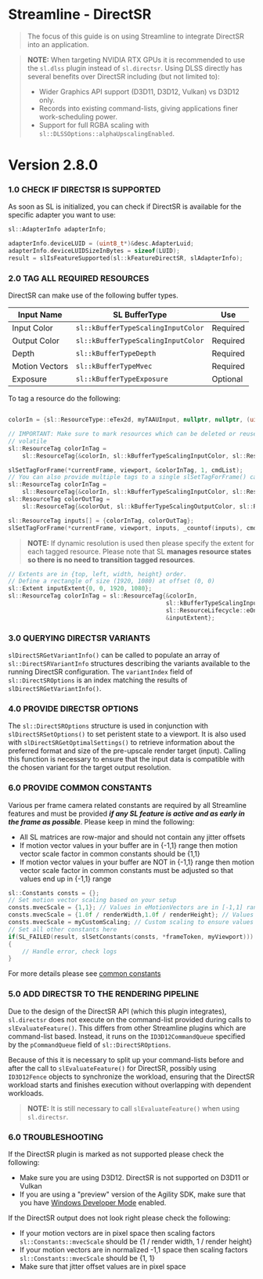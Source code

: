 

Streamline - DirectSR
=======================

>The focus of this guide is on using Streamline to integrate DirectSR into an
application.

> **NOTE:**
> When targeting NVIDIA RTX GPUs it is recommended to use the `sl.dlss` plugin
> instead of `sl.directsr`. Using DLSS directly has several benefits over
> DirectSR including (but not limited to):
> - Wider Graphics API support (D3D11, D3D12, Vulkan) vs D3D12 only.
> - Records into existing command-lists, giving applications finer work-scheduling power.
> - Support for full RGBA scaling with `sl::DLSSOptions::alphaUpscalingEnabled`.

Version 2.8.0
=======

### 1.0 CHECK IF DIRECTSR IS SUPPORTED

As soon as SL is initialized, you can check if DirectSR is available for the specific adapter you want to use:

```cpp
sl::AdapterInfo adapterInfo;

adapterInfo.deviceLUID = (uint8_t*)&desc.AdapterLuid;
adapterInfo.deviceLUIDSizeInBytes = sizeof(LUID);
result = slIsFeatureSupported(sl::kFeatureDirectSR, slAdapterInfo);
```

### 2.0 TAG ALL REQUIRED RESOURCES

DirectSR can make use of the following buffer types.

| Input Name        | SL BufferType                         | Use      |
|-------------------|---------------------------------------|----------|
| Input Color       | `sl::kBufferTypeScalingInputColor`    | Required |
| Output Color      | `sl::kBufferTypeScalingInputColor`    | Required |
| Depth             | `sl::kBufferTypeDepth`                | Required |
| Motion Vectors    | `sl::kBufferTypeMvec`                 | Required |
| Exposure          | `sl::kBufferTypeExposure`             | Optional |

To tag a resource do the following:

```cpp

colorIn = {sl::ResourceType::eTex2d, myTAAUInput, nullptr, nullptr, (uint32_t)myTAAUResourceState};

// IMPORTANT: Make sure to mark resources which can be deleted or reused for other purposes within a frame as
// volatile
sl::ResourceTag colorInTag =
    sl::ResourceTag{&colorIn, sl::kBufferTypeScalingInputColor, sl::ResourceLifecycle::eOnlyValidNow};

slSetTagForFrame(*currentFrame, viewport, &colorInTag, 1, cmdList);
// You can also provide multiple tags to a single slSetTagForFrame() call.
sl::ResourceTag colorInTag =
    sl::ResourceTag{&colorIn, sl::kBufferTypeScalingInputColor, sl::ResourceLifecycle::eOnlyValidNow};
sl::ResourceTag colorOutTag =
    sl::ResourceTag{&colorOut, sl::kBufferTypeScalingOutputColor, sl::ResourceLifecycle::eOnlyValidNow};

sl::ResourceTag inputs[] = {colorInTag, colorOutTag};
slSetTagForFrame(*currentFrame, viewport, inputs, _countof(inputs), cmdList);
```

> **NOTE:**
> If dynamic resolution is used then please specify the extent for each tagged resource. Please note that SL **manages resource states so there is no need to transition tagged resources**.

```cpp
// Extents are in {top, left, width, height} order.
// Define a rectangle of size (1920, 1080) at offset (0, 0)
sl::Extent inputExtent{0, 0, 1920, 1080};
sl::ResourceTag colorInTag = sl::ResourceTag{&colorIn,
                                             sl::kBufferTypeScalingInputColor,
                                             sl::ResourceLifecycle::eOnlyValidNow,
                                             &inputExtent};
```

### 3.0 QUERYING DIRECTSR VARIANTS

`slDirectSRGetVariantInfo()` can be called to populate an array of
`sl::DirectSRVariantInfo` structures describing the variants available to the
running DirectSR configuration. The `variantIndex` field of
`sl::DirectSROptions` is an index matching the results of
`slDirectSRGetVariantInfo()`.

### 4.0 PROVIDE DIRECTSR OPTIONS

The `sl::DirectSROptions` structure is used in conjunction with
`slDirectSRSetOptions()` to set peristent state to a viewport. It is also used
with `slDirectSRGetOptimalSettings()` to retrieve information about the
preferred format and size of the pre-upscale render target (input). Calling this
function is necessary to ensure that the input data is compatible with the
chosen variant for the target output resolution.

### 6.0 PROVIDE COMMON CONSTANTS

Various per frame camera related constants are required by all Streamline features and must be provided ***if any SL feature is active and as early in the frame as possible***. Please keep in mind the following:

* All SL matrices are row-major and should not contain any jitter offsets
* If motion vector values in your buffer are in {-1,1} range then motion vector scale factor in common constants should be {1,1}
* If motion vector values in your buffer are NOT in {-1,1} range then motion vector scale factor in common constants must be adjusted so that values end up in {-1,1} range

```cpp
sl::Constants consts = {};
// Set motion vector scaling based on your setup
consts.mvecScale = {1,1}; // Values in eMotionVectors are in [-1,1] range
consts.mvecScale = {1.0f / renderWidth,1.0f / renderHeight}; // Values in eMotionVectors are in pixel space
consts.mvecScale = myCustomScaling; // Custom scaling to ensure values end up in [-1,1] range
// Set all other constants here
if(SL_FAILED(result, slSetConstants(consts, *frameToken, myViewport))) // constants are changing per frame so frame index is required
{
    // Handle error, check logs
}
```
For more details please see [common constants](ProgrammingGuide.md#2111-common-constants)

### 5.0 ADD DIRECTSR TO THE RENDERING PIPELINE

Due to the design of the DirectSR API (which this plugin integrates),
`sl.directsr` does not execute on the command-list provided during calls to
`slEvaluateFeature()`. This differs from other Streamline plugins which are
command-list based. Instead, it runs on the `ID3D12CommandQueue` specified by
the `pCommandQueue` field of `sl::DirectSROptions`.

Because of this it is necessary to split up your command-lists before and after
the call to `slEvaluateFeature()` for DirectSR, possibly using `ID3D12Fence`
objects to synchronize the workload, ensuring that the DirectSR workload starts
and finishes execution without overlapping with dependent workloads.

> **NOTE:**
> It is still necessary to call `slEvaluateFeature()` when using `sl.directsr`.

### 6.0 TROUBLESHOOTING

If the DirectSR plugin is marked as not supported please check the following:

* Make sure you are using D3D12. DirectSR is not supported on D3D11 or Vulkan
* If you are using a "preview" version of the Agility SDK, make sure that you
  have [Windows Developer Mode](https://learn.microsoft.com/en-us/windows/apps/get-started/enable-your-device-for-development)
  enabled.

If the DirectSR output does not look right please check the following:

* If your motion vectors are in pixel space then scaling factors `sl::Constants::mvecScale` should be {1 / render width, 1 / render height}
* If your motion vectors are in normalized -1,1 space then scaling factors `sl::Constants::mvecScale` should be {1, 1}
* Make sure that jitter offset values are in pixel space
